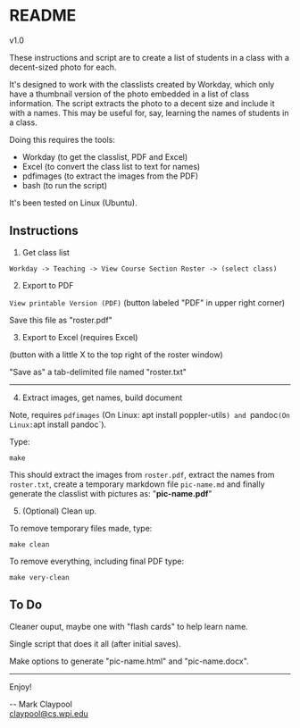 # README

v1.0

These instructions and script are to create a list of students in a
class with a decent-sized photo for each.

It's designed to work with the classlists created by Workday, which
only have a thumbnail version of the photo embedded in a list of class
information.  The script extracts the photo to a decent size and
include it with a names.  This may be useful for, say, learning the
names of students in a class.

Doing this requires the tools:

- Workday (to get the classlist, PDF and Excel)
- Excel (to convert the class list to text for names)
- pdfimages (to extract the images from the PDF)
- bash (to run the script)

It's been tested on Linux (Ubuntu).


## Instructions

1. Get class list

`Workday -> Teaching -> View Course Section Roster -> (select class)`


2. Export to PDF

`View printable Version (PDF)` (button labeled "PDF" in upper right corner)

Save this file as "roster.pdf"


3. Export to Excel (requires Excel)

(button with a little X to the top right of the roster window)

"Save as" a tab-delimited file named "roster.txt"

-----------
4. Extract images, get names, build document

Note, requires `pdfimages` (On Linux: apt install poppler-utils`) and
`pandoc` (On Linux: `apt install pandoc`).

Type:

`make`

This should extract the images from `roster.pdf`, extract the names from `roster.txt`, create a temporary markdown file `pic-name.md` and finally generate the classlist with pictures as: "**pic-name.pdf**"


5. (Optional) Clean up.

To remove temporary files made, type:

`make clean`

To remove everything, including final PDF type:

`make very-clean`


## To Do

Cleaner ouput, maybe one with "flash cards" to help learn name.

Single script that does it all (after initial saves).

Make options to generate "pic-name.html" and "pic-name.docx".

------------

Enjoy!

-- Mark Claypool  
claypool@cs.wpi.edu

